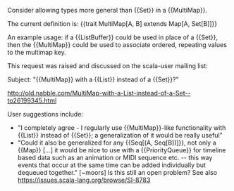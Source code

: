 Consider allowing types more general than {{Set}} in a {{MultiMap}}.

The current definition is: {{trait MultiMap[A, B] extends Map[A, Set[B]]}}

An example usage: if a {{ListBuffer}} could be used in place of a {{Set}}, then the {{MultiMap}} could be used to associate  ordered, repeating values to the multimap key.

This request was raised and discussed on the scala-user mailing list:

  Subject: "{{MultiMap}} with a {{List}} instead of a {{Set}}?"

  http://old.nabble.com/MultiMap-with-a-List-instead-of-a-Set--to26199345.html


User suggestions include:
   * "I completely agree - I regularly use {{MultiMap}}-like functionality with {{List}} instead of {{Set}}; a generalization of it would be really useful"
   * "Could it also be generalized for any {{Seq[(A, Seq[B])]}}, not only a {{Map}} [...] it would be nice to use with a {{PriorityQueue}} for timeline based data such as an animation or MIDI sequence etc. -- this way events that occur at the same time can be added individually but dequeued together."
[~moors] Is this still an open problem?
See also https://issues.scala-lang.org/browse/SI-8783
